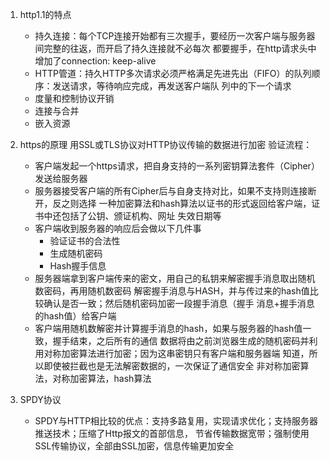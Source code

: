 1. http1.1的特点
    - 持久连接：每个TCP连接开始都有三次握手，要经历一次客户端与服务器间完整的往返，而开启了持久连接就不必每次
    都要握手，在http请求头中增加了connection: keep-alive
    - HTTP管道：持久HTTP多次请求必须严格满足先进先出（FIFO）的队列顺序：发送请求，等待响应完成，再发送客户端队
    列中的下一个请求
    - 度量和控制协议开销
    - 连接与合并
    - 嵌入资源
2. https的原理
用SSL或TLS协议对HTTP协议传输的数据进行加密
验证流程：
    - 客户端发起一个https请求，把自身支持的一系列密钥算法套件（Cipher）发送给服务器
    - 服务器接受客户端的所有Cipher后与自身支持对比，如果不支持则连接断开，反之则选择
    一种加密算法和hash算法以证书的形式返回给客户端，证书中还包括了公钥、颁证机构、网址
    失效日期等
    - 客户端收到服务器的响应后会做以下几件事
        - 验证证书的合法性
        - 生成随机密码
        - Hash握手信息
    - 服务器端拿到客户端传来的密文，用自己的私钥来解密握手消息取出随机数密码，再用随机数密码
    解密握手消息与HASH，并与传过来的hash值比较确认是否一致；然后随机密码加密一段握手消息（握手
    消息+握手消息的hash值）给客户端
    - 客户端用随机数解密并计算握手消息的hash，如果与服务器的hash值一致，握手结束，之后所有的通信
    数据将由之前浏览器生成的随机密码并利用对称加密算法进行加密；因为这串密钥只有客户端和服务器端
    知道，所以即使被拦截也是无法解密数据的，一次保证了通信安全
    非对称加密算法，对称加密算法，hash算法

3. SPDY协议
    - SPDY与HTTP相比较的优点：支持多路复用，实现请求优化；支持服务器推送技术；压缩了Http报文的首部信息，
    节省传输数据宽带；强制使用SSL传输协议，全部由SSL加密，信息传输更加安全